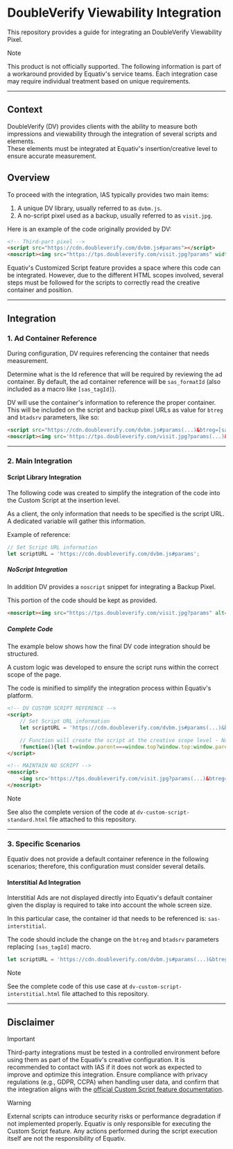 # DoubleVerify Viewability Integration

This repository provides a guide for integrating an DoubleVerify Viewability Pixel.

>[!NOTE]  
>This product is not officially supported. The following information is part of a workaround provided by Equativ's service teams. Each integration case may require individual treatment based on unique requirements.

---

## Context

DoubleVerify (DV) provides clients with the ability to measure both impressions and viewability through the integration of several scripts and elements.  
These elements must be integrated at Equativ's insertion/creative level to ensure accurate measurement.

## Overview

To proceed with the integration, IAS typically provides two main items:

1. A unique DV library, usually referred to as `dvbm.js`.
2. A no-script pixel used as a backup, usually referred to as `visit.jpg`.

Here is an example of the code originally provided by DV:
```html
<!-- Third-part pixel -->
<script src="https://cdn.doubleverify.com/dvbm.js#params"></script>
<noscript><img src="https://tps.doubleverify.com/visit.jpg?params" width="0" height="0"/></noscript>
```

Equativ's Customized Script feature provides a space where this code can be integrated. However, due to the different HTML scopes involved, several steps must be followed for the scripts to correctly read the creative container and position.

---

## Integration

### 1. Ad Container Reference

During configuration, DV requires referencing the container that needs measurement.

Determine what is the Id reference that will be required by reviewing the ad container. By default, the ad container reference will be `sas_formatId` (also included as a macro like `[sas_tagId]`).

DV will use the container's information to reference the proper container. This will be included on the script and backup pixel URLs as value for `btreg` and `btadsrv` parameters, like so:

```html
<script src="https://cdn.doubleverify.com/dvbm.js#params(...)&btreg=[sas_tagId]&btadsrv=[sas_tagId]"></script>
<noscript><img src='https://tps.doubleverify.com/visit.jpg?params(...)&btreg=[sas_tagId]&btadsrv=[sas_tagId]' BORDER='0' WIDTH='1' HEIGHT='1' ALT=''/></noscript>
```

---

### 2. Main Integration

#### Script Library Integration

The following code was created to simplify the integration of the code into the Custom Script at the insertion level.

As a client, the only information that needs to be specified is the script URL. A dedicated variable will gather this information.

Example of reference:
```javascript
// Set Script URL information
let scriptURL = 'https://cdn.doubleverify.com/dvbm.js#params';

```

##### NoScript Integration

In addition DV provides a `noscript` snippet for integrating a Backup Pixel.

This portion of the code should be kept as provided.

```html
<noscript><img src="https://tps.doubleverify.com/visit.jpg?params" alt=""></noscript>
```

##### Complete Code

The example below shows how the final DV code integration should be structured.

A custom logic was developed to ensure the script runs within the correct scope of the page.

The code is minified to simplify the integration process within Equativ's platform.

```html
<!-- DV CUSTOM SCRIPT REFERENCE -->
<script>
    // Set Script URL information
    let scriptURL = 'https://cdn.doubleverify.com/dvbm.js#params(...)&btreg=[sas_tagId]&btadsrv=[sas_tagId]';

    // Function will create the script at the creative scope level - No need to be modified
    !function(){let t=window.parent===window.top?window.top:window.parent;if(!t.document){console.error("dv-custom-target","document-scope-error");return}let e=t.document.createElement("script");e.setAttribute("src",scriptURL),e.async=!0;let o=t.document.body;t.document.querySelector("#[sas_tagId]")?(t.document.querySelector("#[sas_tagId]").appendChild(e),console.log("dv-custom-target","format")):o?(o.appendChild(e),console.log("dv-custom-target","body")):console.error("dv-custom-target","not-found")}();
</script>

<!-- MAINTAIN NO SCRIPT -->
<noscript>
    <img src='https://tps.doubleverify.com/visit.jpg?params(...)&btreg=[sas_tagId]&btadsrv=[sas_tagId]' BORDER='0' WIDTH='1' HEIGHT='1' ALT=''/>
</noscript>
```
> [!NOTE]
> See also the complete version of the code at `dv-custom-script-standard.html` file attached to this repository.

---

### 3. Specific Scenarios
Equativ does not provide a default container reference in the following scenarios; therefore, this configuration must consider several details.

#### Interstitial Ad Integration

Interstitial Ads are not displayed directly into Equativ's default container given the display is required to take into account the whole screen size.

In this particular case, the container id that needs to be referenced is: `sas-interstitial`.

The code should include the change on the `btreg` and `btadsrv` parameters replacing `[sas_tagId]` macro.

```javascript
let scriptURL = 'https://cdn.doubleverify.com/dvbm.js#params(...)&btreg=sas-interstitial&btadsrv=sas-interstitial';
```

> [!NOTE]
> See the complete code of this use case at `dv-custom-script-interstitial.html` file attached to this repository.
---

## Disclaimer

> [!IMPORTANT]  
> Third-party integrations must be tested in a controlled environment before using them as part of the Equativ's creative configuration. It is recommended to contact with IAS if it does not work as expected to improve and optimize this integration.
> Ensure compliance with privacy regulations (e.g., GDPR, CCPA) when handling user data, and confirm that the integration aligns with the [official Custom Script feature documentation](https://help.smartadserver.com/s/article/Configuring-creatives#:~:text=unchecked%20by%20default.-,Custom%20script%20(for%20creatives),-You%20can%20add).

> [!WARNING]  
> External scripts can introduce security risks or performance degradation if not implemented properly.
> Equativ is only responsible for executing the Custom Script feature. Any actions performed during the script execution itself are not the responsibility of Equativ.